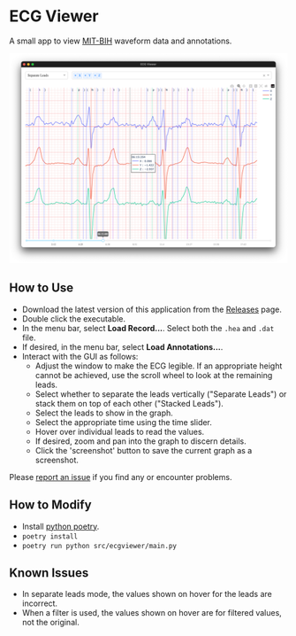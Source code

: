 # ECG Viewer

A small app to view [MIT-BIH](https://github.com/wfdb/wfdb-spec/) waveform data and annotations.

![screenshot](./docs/screenshot.png)

## How to Use
- Download the latest version of this application from the [Releases](https://github.com/Ivorforce/ECG-Viewer/releases) page.
- Double click the executable.
- In the menu bar, select **Load Record...**. Select both the `.hea` and `.dat` file.
- If desired, in the menu bar, select **Load Annotations...**.
- Interact with the GUI as follows: 
  - Adjust the window to make the ECG legible. If an appropriate height cannot be achieved, use the scroll wheel to look at the remaining leads.
  - Select whether to separate the leads vertically ("Separate Leads") or stack them on top of each other ("Stacked Leads").
  - Select the leads to show in the graph.
  - Select the appropriate time using the time slider.
  - Hover over individual leads to read the values.
  - If desired, zoom and pan into the graph to discern details.
  - Click the 'screenshot' button to save the current graph as a screenshot.

Please [report an issue](https://github.com/Ivorforce/ECG-Viewer/issues) if you find any or encounter problems.

## How to Modify
- Install [python poetry](https://python-poetry.org/docs/).
- `poetry install`
- `poetry run python src/ecgviewer/main.py`

## Known Issues
- In separate leads mode, the values shown on hover for the leads are incorrect.
- When a filter is used, the values shown on hover are for filtered values, not the original.
